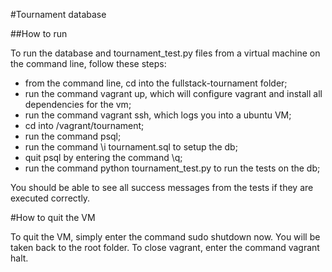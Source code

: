 #Tournament database

##How to run

To run the database and tournament_test.py files from a virtual machine on the command line, follow these steps:

* from the command line, cd into the fullstack-tournament folder;
* run the command vagrant up, which will configure vagrant and install all dependencies for the vm;
* run the command vagrant ssh, which logs you into a ubuntu VM;
* cd into /vagrant/tournament;
* run the command psql;
* run the command \i tournament.sql to setup the db;
* quit psql by entering the command \q;
* run the command python tournament_test.py to run the tests on the db;

You should be able to see all success messages from the tests if they are executed correctly.

#How to quit the VM

To quit the VM, simply enter the command sudo shutdown now. You will be taken back to the root folder. To close vagrant, enter the command vagrant halt.
